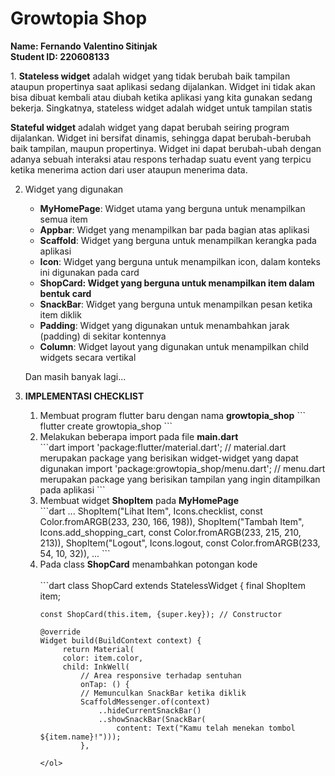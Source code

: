 # Growtopia Shop

<b>Name: Fernando Valentino Sitinjak</b> <br>
<b>Student ID: 220608133</b> <br>


<summary>
1. <b>Stateless widget</b> adalah widget yang tidak berubah baik tampilan ataupun propertinya saat aplikasi sedang dijalankan. Widget ini tidak akan bisa dibuat kembali atau diubah ketika aplikasi yang kita gunakan sedang bekerja. Singkatnya, stateless widget adalah widget untuk tampilan statis

   <b>Stateful widget</b> adalah widget yang dapat berubah seiring program dijalankan. Widget ini bersifat dinamis, sehingga dapat berubah-berubah baik tampilan, maupun propertinya. Widget ini dapat berubah-ubah dengan adanya sebuah interaksi atau respons terhadap suatu event yang terpicu ketika menerima action dari user ataupun menerima data.

2. Widget yang digunakan
   <ul>
   <li><b>MyHomePage</b>: Widget utama yang berguna untuk menampilkan semua item</li>
   <li><b>Appbar</b>: Widget yang menampilkan bar pada bagian atas aplikasi</li>
   <li><b>Scaffold</b>: Widget yang berguna untuk menampilkan kerangka pada aplikasi</li>
   <li><b>Icon</b>: Widget yang berguna untuk menampilkan icon, dalam konteks ini digunakan pada card</li>
   <li><b>ShopCard: Widget yang berguna untuk menampilkan item dalam bentuk card</b></li>
   <li><b>SnackBar</b>: Widget yang berguna untuk menampilkan pesan ketika item diklik</li>
   <li><b>Padding</b>: Widget yang digunakan untuk menambahkan jarak (padding) di sekitar kontennya</li>
   <li><b>Column</b>: Widget layout yang digunakan untuk menampilkan child widgets secara vertikal</li>
   </ul>
   <p>Dan masih banyak lagi...</p>

3. <b>IMPLEMENTASI CHECKLIST</b>
   <ol>
   <li>Membuat program flutter baru dengan nama <b>growtopia_shop</b>
   ```
   flutter create growtopia_shop
   ```
   </li>
   <li>Melakukan beberapa import pada file <b>main.dart</b><br>
   ```dart
   import 'package:flutter/material.dart'; 
   // material.dart merupakan package yang berisikan widget-widget yang dapat digunakan
   import 'package:growtopia_shop/menu.dart';
   // menu.dart merupakan package yang berisikan tampilan yang ingin ditampilkan pada aplikasi
   ```
   </li>
   <li>Membuat widget <b>ShopItem</b> pada <b>MyHomePage</b><br>
   ```dart
   ...
   ShopItem("Lihat Item", Icons.checklist, const Color.fromARGB(233, 230, 166, 198)),
   ShopItem("Tambah Item", Icons.add_shopping_cart, const Color.fromARGB(233, 215, 210, 213)),
   ShopItem("Logout", Icons.logout, const Color.fromARGB(233, 54, 10, 32)),
   ...
   ```
   </li>
   <li>Pada class <b>ShopCard</b> menambahkan potongan kode</li><br>
   ```dart
   class ShopCard extends StatelessWidget {
       final ShopItem item;

       const ShopCard(this.item, {super.key}); // Constructor

       @override
       Widget build(BuildContext context) {
            return Material(
            color: item.color,
            child: InkWell(
                // Area responsive terhadap sentuhan
                onTap: () {
                // Memunculkan SnackBar ketika diklik
                ScaffoldMessenger.of(context)
                    ..hideCurrentSnackBar()
                    ..showSnackBar(SnackBar(
                        content: Text("Kamu telah menekan tombol ${item.name}!")));
                },
   ```
   </ol>
</summary>
